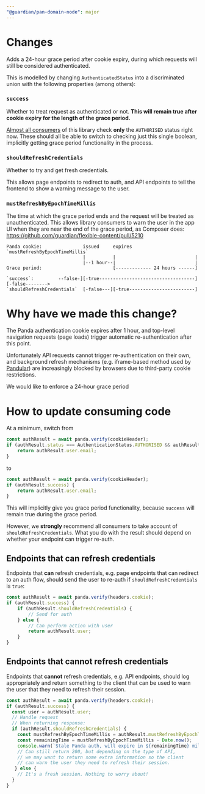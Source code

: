 ```yaml
---
"@guardian/pan-domain-node": major
---
```


# Changes
Adds a 24-hour grace period after cookie expiry, during which requests will still be considered authenticated.

This is modelled by changing `AuthenticatedStatus` into a discriminated union with the following properties (among others):

### `success`
Whether to treat request as authenticated or not. **This will remain true after cookie expiry for the length of the grace period.**

[Almost all consumers](https://docs.google.com/spreadsheets/d/19XABaP9ua935TYJARkL8tstnizL69gIJ9av8C3UQBYw/edit?gid=0#gid=0) of this library check **only** the `AUTHORISED` status right now. These should all be able to switch to checking just this single boolean, implicitly getting grace period functionality in the process.

### `shouldRefreshCredentials`
Whether to try and get fresh credentials.

This allows page endpoints to redirect to auth, and API endpoints to tell the frontend to show a warning message to the user.

### `mustRefreshByEpochTimeMillis`
The time at which the grace period ends and the request will be treated as unauthenticated. This allows library consumers to warn the user in the app UI when they are near the end of the grace period, as Composer does: https://github.com/guardian/flexible-content/pull/5210

```
Panda cookie:               issued     expires                       `mustRefreshByEpochTimeMillis`
                            |          |                             |
                            |--1 hour--|                             |
Grace period:                          [------------- 24 hours ------]

`success`:         --false-][-true-----------------------------------][-false-------->
`shouldRefreshCredentials`  [-false---][-true------------------------]
```

# Why have we made this change?
The Panda authentication cookie expires after 1 hour, and top-level navigation requests (page loads) trigger automatic re-authentication after this point.

Unfortunately API requests cannot trigger re-authentication on their own, and background refresh mechanisms (e.g. iframe-based method used by [Pandular](https://github.com/guardian/pandular)) are increasingly blocked by browsers due to third-party cookie restrictions.

We would like to enforce a 24-hour grace period

# How to update consuming code
At a minimum, switch from

```typescript
const authResult = await panda.verify(cookieHeader);
if (authResult.status === AuthenticationStatus.AUTHORISED && authResult.user) {
    return authResult.user.email;
}
```

to

```typescript
const authResult = await panda.verify(cookieHeader);
if (authResult.success) {
    return authResult.user.email;
}
```

This will implicitly give you grace period functionality, because `success` will remain true during the grace period.

However, we **strongly** recommend all consumers to take account of `shouldRefreshCredentials`. What you do with the result should depend on whether your endpoint can trigger re-auth.

## Endpoints that can refresh credentials
Endpoints that **can** refresh credentials, e.g. page endpoints that can redirect to an auth flow, should send the user to re-auth if `shouldRefreshCredentials` is `true`:
```typescript
const authResult = await panda.verify(headers.cookie);
if (authResult.success) {
    if (authResult.shouldRefreshCredentials) {
        // Send for auth
    } else {
        // Can perform action with user
        return authResult.user;
    }
}
```

## Endpoints that cannot refresh credentials
Endpoints that **cannot** refresh credentials, e.g. API endpoints, should log appropriately and return something to the client that can be used to warn the user that they need to refresh their session. 

```typescript
const authResult = await panda.verify(headers.cookie);
if (authResult.success) {
  const user = authResult.user;
  // Handle request
  // When returning response:
  if (authResult.shouldRefreshCredentials) {
    const mustRefreshByEpochTimeMillis = authResult.mustRefreshByEpochTimeMillis;
    const remainingTime = mustRefreshByEpochTimeMillis - Date.now();
    console.warn(`Stale Panda auth, will expire in ${remainingTime} milliseconds`);
    // Can still return 200, but depending on the type of API,
    // we may want to return some extra information so the client
    // can warn the user they need to refresh their session.
   } else {
    // It's a fresh session. Nothing to worry about!
  }
}
```